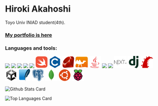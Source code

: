 # Hiroki Akahoshi
Toyo Univ INIAD student(4th).

### [My portfolio is here](https://akahoshi1421.github.io/akahoshi-port/)

### Languages and tools:

<a href="https://developer.mozilla.org/ja/docs/Web/JavaScript"><img src="https://upload.wikimedia.org/wikipedia/commons/thumb/9/99/Unofficial_JavaScript_logo_2.svg/144px-Unofficial_JavaScript_logo_2.svg.png" height="40"></a>
<a href="https://www.typescriptlang.org/"><img src="https://upload.wikimedia.org/wikipedia/commons/thumb/4/4c/Typescript_logo_2020.svg/250px-Typescript_logo_2020.svg.png" height="40"></a>
<a href="https://www.python.org/"><img src="https://upload.wikimedia.org/wikipedia/commons/thumb/c/c3/Python-logo-notext.svg/115px-Python-logo-notext.svg.png" height="40"></a>
<a href="https://www.php.net/"><img src="https://upload.wikimedia.org/wikipedia/commons/thumb/2/27/PHP-logo.svg/144px-PHP-logo.svg.png" height="40"></a>
<a href="https://learn.microsoft.com/ja-jp/dotnet/csharp/"><img src="https://upload.wikimedia.org/wikipedia/commons/thumb/0/0d/C_Sharp_wordmark.svg/144px-C_Sharp_wordmark.svg.png" height="40"></a>
<a href="https://www.swift.org/"><img src="https://raw.githubusercontent.com/devicons/devicon/1119b9f84c0290e0f0b38982099a2bd027a48bf1/icons/swift/swift-original.svg" height="40"></a>
<a href="https://ja.wikipedia.org/wiki/C%E8%A8%80%E8%AA%9E"><img src="https://raw.githubusercontent.com/devicons/devicon/1119b9f84c0290e0f0b38982099a2bd027a48bf1/icons/c/c-plain.svg" height="40"></a>
<a href="https://www.ruby-lang.org/"><img src="https://raw.githubusercontent.com/devicons/devicon/1119b9f84c0290e0f0b38982099a2bd027a48bf1/icons/ruby/ruby-original.svg" height="40"></a>
<a href="https://ocaml.org/"><img src="https://raw.githubusercontent.com/devicons/devicon/1119b9f84c0290e0f0b38982099a2bd027a48bf1/icons/ocaml/ocaml-original.svg" height="40"></a>
<a href="https://www.java.com/"><img src="https://raw.githubusercontent.com/devicons/devicon/1119b9f84c0290e0f0b38982099a2bd027a48bf1/icons/java/java-plain.svg" height="40"></a>
<a href="https://sass-lang.com/"><img src="https://upload.wikimedia.org/wikipedia/commons/thumb/9/96/Sass_Logo_Color.svg/144px-Sass_Logo_Color.svg.png" height="40"></a>
<a href="https://react.dev/"><img src="https://upload.wikimedia.org/wikipedia/commons/thumb/a/a7/React-icon.svg/160px-React-icon.svg.png" height="40"></a>
<a href="https://nextjs.org/"><img src="https://raw.githubusercontent.com/devicons/devicon/1119b9f84c0290e0f0b38982099a2bd027a48bf1/icons/nextjs/nextjs-original-wordmark.svg" height="40"></a>
<a href="https://docs.djangoproject.com/"><img src="https://raw.githubusercontent.com/devicons/devicon/1119b9f84c0290e0f0b38982099a2bd027a48bf1/icons/django/django-plain.svg" height="40"></a>
<a href="https://rubyonrails.org/"><img src="https://raw.githubusercontent.com/devicons/devicon/1119b9f84c0290e0f0b38982099a2bd027a48bf1/icons/rails/rails-plain.svg" height="40"></a>
<a href="https://unity.com"><img src="https://raw.githubusercontent.com/devicons/devicon/1119b9f84c0290e0f0b38982099a2bd027a48bf1/icons/unity/unity-original.svg" height="40"></a>
<a href="https://www.sqlite.org"><img src="https://raw.githubusercontent.com/devicons/devicon/1119b9f84c0290e0f0b38982099a2bd027a48bf1/icons/sqlite/sqlite-original.svg" height="40"></a>
<a href="https://www.postgresql.org/"><img src="https://raw.githubusercontent.com/devicons/devicon/1119b9f84c0290e0f0b38982099a2bd027a48bf1/icons/postgresql/postgresql-plain.svg" height="40"></a>
<a href="https://www.mongodb.com"><img src="https://raw.githubusercontent.com/devicons/devicon/1119b9f84c0290e0f0b38982099a2bd027a48bf1/icons/mongodb/mongodb-original.svg" height="40"></a>
<a href="https://ubuntu.com"><img src="https://raw.githubusercontent.com/devicons/devicon/1119b9f84c0290e0f0b38982099a2bd027a48bf1/icons/ubuntu/ubuntu-plain.svg" height="40"></a>
<a href="https://www.raspberrypi.com/"><img src="https://raw.githubusercontent.com/devicons/devicon/1119b9f84c0290e0f0b38982099a2bd027a48bf1/icons/raspberrypi/raspberrypi-original.svg" height="40"></a>


![Github Stats Card](https://github-readme-stats.vercel.app/api?username=akahoshi1421&count_private=true)

![Top Languages Card](https://github-readme-stats.vercel.app/api/top-langs/?username=akahoshi1421&layout=compact)
<!--
**akahoshi1421/akahoshi1421** is a ✨ _special_ ✨ repository because its `README.md` (this file) appears on your GitHub profile.

Here are some ideas to get you started:

- 🔭 I’m currently working on ...
- 🌱 I’m currently learning ...
- 👯 I’m looking to collaborate on ...
- 🤔 I’m looking for help with ...
- 💬 Ask me about ...
- 📫 How to reach me: ...
- 😄 Pronouns: ...
- ⚡ Fun fact: ...
-->
